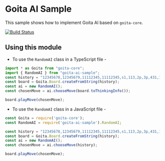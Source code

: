 Goita AI Sample
===
This sample shows how to implement Goita AI based on `goita-core`.

[![Build Status](https://travis-ci.org/Goita/goita-ai-sample-js.svg?branch=master)](https://travis-ci.org/Goita/goita-ai-sample-js)

Using this module
---
- To use the `RandomAI` class in a TypeScript file -

```ts
import * as Goita from "goita-core";
import { RandomAI } from "goita-ai-sample";
const history = "12345678,12345679,11112345,11112345,s1,113,2p,3p,431,1p,2p,315";
const board = Goita.Board.createFromString(history);
const ai = new RandomAI();
const chosenMove = ai.chooseMove(board.toThinkingInfo());

board.playMove(chosenMove);

```

- To use the `RandomAI` class in a JavaScript file -

```js
const Goita = require('goita-core');
const RandomAI = require('goita-ai-sample').RandomAI;

const history = "12345678,12345679,11112345,11112345,s1,113,2p,3p,431,1p,2p,315";
const board = Goita.Board.createFromString(history);
const ai = new RandomAI();
const chosenMove = ai.chooseMove(history);

board.playMove(chosenMove);
```
